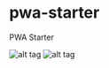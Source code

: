 # pwa-starter
PWA Starter

![alt tag](https://s24.postimg.org/jux8zo9yd/pwa_online.png)
![alt tag](https://s24.postimg.org/kyhdbmulh/pwa_offline.png)
